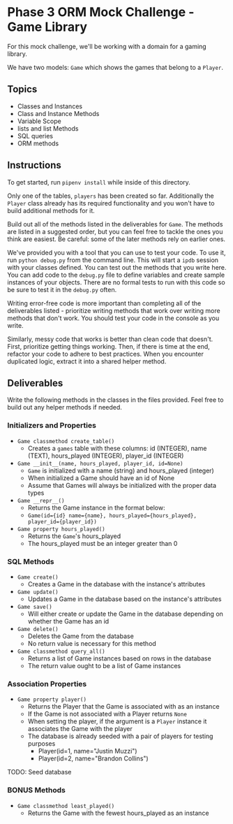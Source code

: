 # Phase 3 ORM Mock Challenge - Game Library

For this mock challenge, we'll be working with a domain for a gaming library.

We have two models: `Game` which shows the games that belong to a `Player`.

## Topics

- Classes and Instances
- Class and Instance Methods
- Variable Scope
- lists and list Methods
- SQL queries
- ORM methods

## Instructions

To get started, run `pipenv install` while inside of this directory.

Only one of the tables, `players` has been created so far. Additionally the `Player` class already has its required functionality and you won't have to
build additional methods for it.

Build out all of the methods listed in the deliverables for `Game`. The methods are listed
in a suggested order, but you can feel free to tackle the ones you think are
easiest. Be careful: some of the later methods rely on earlier ones.

We've provided you with a tool that you can use to test your code. To use it,
run `python debug.py` from the command line. This will start a `ipdb` session
with your classes defined. You can test out the methods that you write here. You
can add code to the `debug.py` file to define variables and create sample
instances of your objects. There are no formal tests to run with this code so be
sure to test it in the `debug.py` often.

Writing error-free code is more important than completing all of the
deliverables listed - prioritize writing methods that work over writing more
methods that don't work. You should test your code in the console as you write.

Similarly, messy code that works is better than clean code that doesn't. First,
prioritize getting things working. Then, if there is time at the end, refactor
your code to adhere to best practices. When you encounter duplicated logic,
extract it into a shared helper method.

## Deliverables

Write the following methods in the classes in the files provided. Feel free to
build out any helper methods if needed.

### Initializers and Properties

- `Game classmethod create_table()`
  - Creates a `games` table with these columns: id (INTEGER), name (TEXT),
  hours_played (INTEGER), player_id (INTEGER)
- `Game __init__(name, hours_played, player_id, id=None)`
  - `Game` is initialized with a name (string) and hours_played (integer)
  - When initialized a Game should have an id of None
  - Assume that Games will always be initialized with the proper data types
- `Game __repr__()`
  - Returns the Game instance in the format below:
  - `Game(id={id} name={name}, hours_played={hours_played}, player_id={player_id})`
- `Game property hours_played()`
  - Returns the `Game`'s hours_played
  - The hours_played must be an integer greater than 0

### SQL Methods

- `Game create()`
  - Creates a Game in the database with the instance's attributes
- `Game update()`
  - Updates a Game in the database based on the instance's attributes
- `Game save()`
  - Will either create or update the Game in the database depending on whether
  the Game has an id
- `Game delete()`
  - Deletes the Game from the database
  - No return value is necessary for this method
- `Game classmethod query_all()`
  - Returns a list of Game instances based on rows in the database
  - The return value ought to be a list of Game instances

### Association Properties

- `Game property player()`
  - Returns the Player that the Game is associated with as an instance
  - If the Game is not associated with a Player returns `None`
  - When setting the player, if the argument is a `Player` instance it
  associates the Game with the player
  - The database is already seeded with a pair of players for testing purposes
    - Player(id=1, name="Justin Muzzi")
    - Player(id=2, name="Brandon Collins")

TODO: Seed database

### BONUS Methods

- `Game classmethod least_played()`
  - Returns the Game with the fewest hours_played as an instance
